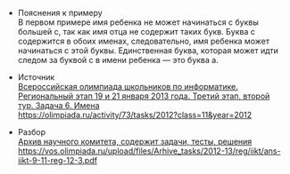 - Пояснения к примеру  
В первом примере имя ребенка не может начинаться с буквы большей с, так как имя
отца не содержит таких букв. Буква с содержится в обоих именах, следовательно, имя
ребенка может начинаться с этой буквы. Единственная буква, которая может идти следом за
буквой с в имени ребенка — это буква a.

- Источник  
[Всероссийская олимпиада школьников по информатике. Региональный этап 19 и 21 января 2013 года. Третий этап, второй тур. Задача 6. Имена](https://neerc.ifmo.ru/school/archive/2012-2013.html)  
https://olimpiada.ru/activity/73/tasks/2012?class=11&year=2012


- Разбор  
[Архив научного комитета, содержит задачи, тесты, решения](https://neerc.ifmo.ru/school/archive/2012-2013.html)  
https://vos.olimpiada.ru/upload/files/Arhive_tasks/2012-13/reg/iikt/ans-iikt-9-11-reg-12-3.pdf
